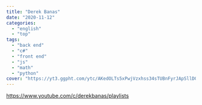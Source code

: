 ```yaml
---
title: "Derek Banas"
date: "2020-11-12"
categories:
  - "english"
  - "top"
tags:
  - "back end"
  - "c#"
  - "front end"
  - "js"
  - "math"
  - "python"
cover: "https://yt3.ggpht.com/ytc/AKedOLTs5xPwjVzxhss34sTUBnFyrJApSllD0pa3oQaOhw=s88-c-k-c0x00ffffff-no-rj"
---
```


https://www.youtube.com/c/derekbanas/playlists
